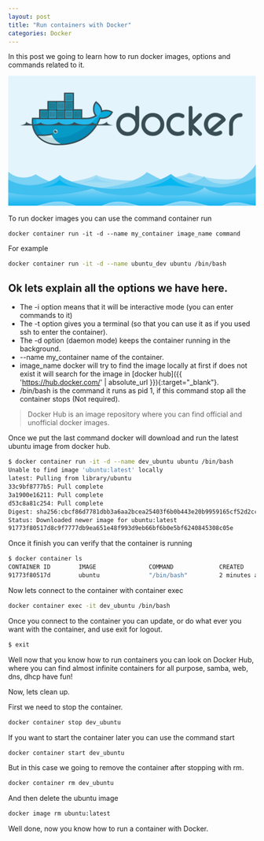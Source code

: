 ```yaml
---
layout: post
title: "Run containers with Docker"
categories: Docker
---
```

In this post we going to learn how to run docker images, options and commands related to it.

![Docker Image](/assets/images/run-docker.png)

To run docker images you can use the command container run

```shell
docker container run -it -d --name my_container image_name command
```

For example

```bash
docker container run -it -d --name ubuntu_dev ubuntu /bin/bash
```

## [](#header-2)Ok lets explain all the options we have here.

* The -i option means that it will be interactive mode (you can enter commands to it)
* The -t option gives you a terminal (so that you can use it as if you used ssh to enter the container).
* The -d option (daemon mode) keeps the container running in the background.
* --name my_container name of the container.
* image_name docker will try to find the image locally at first if does not exist it will search for the image in [docker hub]({{ 'https://hub.docker.com/' | absolute_url }}){:target="_blank"}.
* /bin/bash is the command it runs as pid 1, if this command stop all the container stops (Not required).

> Docker Hub is an image repository where you can find official and unofficial docker images.

Once we put the last command docker will download and run the latest ubuntu image from docker hub.

```bash
$ docker container run -it -d --name dev_ubuntu ubuntu /bin/bash
Unable to find image 'ubuntu:latest' locally
latest: Pulling from library/ubuntu
33c9bf8777b5: Pull complete
3a1900e16211: Pull complete
d53c8a81c254: Pull complete
Digest: sha256:cbcf86d7781dbb3a6aa2bcea25403f6b0b443e20b9959165cf52d2cc9608e4b9
Status: Downloaded newer image for ubuntu:latest
91773f80517d8c9f7777db9ea651e48f993d9eb66bf6b0e5bf6240845308c05e
```

Once it finish you can verify that the container is running
```bash
$ docker container ls
CONTAINER ID        IMAGE               COMMAND             CREATED             STATUS              PORTS               NAMES
91773f80517d        ubuntu              "/bin/bash"         2 minutes ago       Up 2 minutes                            dev_ubuntu
```

Now lets connect to the container with container exec
```bash
docker container exec -it dev_ubuntu /bin/bash
```
Once you connect to the container you can update, or do what ever you want with the container, and use exit for logout.

```bash
$ exit
```

Well now that you know how to run containers you can look on Docker Hub, where you can find almost infinite containers for all purpose, samba, web, dns, dhcp have fun!

Now, lets clean up.

First we need to stop the container.

```bash
docker container stop dev_ubuntu
```

If you want to start the container later you can use the command start

```bash
docker container start dev_ubuntu
```

But in this case we going to remove the container after stopping with rm.

```bash
docker container rm dev_ubuntu
```
And then delete the ubuntu image

```bash
docker image rm ubuntu:latest
```

Well done, now you know how to run a container with Docker.
